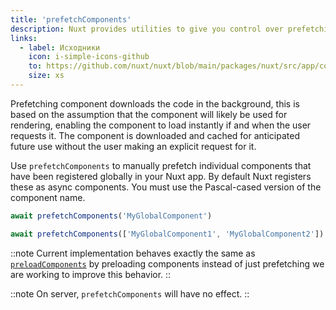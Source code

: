 ```yaml
---
title: 'prefetchComponents'
description: Nuxt provides utilities to give you control over prefetching components.
links:
  - label: Исходники
    icon: i-simple-icons-github
    to: https://github.com/nuxt/nuxt/blob/main/packages/nuxt/src/app/composables/preload.ts
    size: xs
---
```



Prefetching component downloads the code in the background, this is based on the assumption that the component will likely be used for rendering, enabling the component to load instantly if and when the user requests it. The component is downloaded and cached for anticipated future use without the user making an explicit request for it.

Use `prefetchComponents` to manually prefetch individual components that have been registered globally in your Nuxt app. By default Nuxt registers these as async components. You must use the Pascal-cased version of the component name.

```ts
await prefetchComponents('MyGlobalComponent')

await prefetchComponents(['MyGlobalComponent1', 'MyGlobalComponent2'])
```

::note
Current implementation behaves exactly the same as [`preloadComponents`](/docs/api/utils/preload-components) by preloading components instead of just prefetching we are working to improve this behavior.
::

::note
On server, `prefetchComponents` will have no effect.
::

